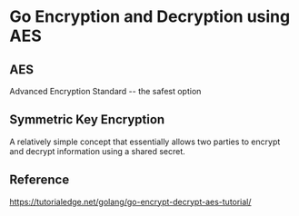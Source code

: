 # Go Encryption and Decryption using AES 

## AES

Advanced Encryption Standard -- the safest option 

## Symmetric Key Encryption 
A relatively simple concept that essentially allows two parties to encrypt and decrypt information using a shared secret. 

## Reference 
https://tutorialedge.net/golang/go-encrypt-decrypt-aes-tutorial/